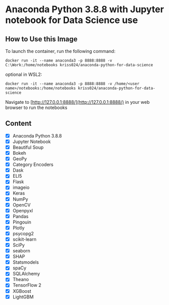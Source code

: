 # Anaconda Python 3.8.8 with Jupyter notebook for Data Science use

## How to Use this Image
To launch the container, run the following command:
```
docker run -it --name anaconda3 -p 8888:8888 -v C:\Work:/home/notebooks kriss024/anaconda-python-for-data-science
```
optional in WSL2:
```
docker run -it --name anaconda3 -p 8888:8888 -v /home/<user name>/notebooks:/home/notebooks kriss024/anaconda-python-for-data-science
```

Navigate to [http://127.0.0.1:8888/](http://127.0.0.1:8888/) in your web browser to run the notebooks

## Content
- [x] Anaconda Python 3.8.8
- [x] Jupyter Notebook
- [x] Beautiful Soup
- [x] Bokeh
- [x] GeoPy
- [x] Category Encoders
- [x] Dask
- [x] ELI5
- [x] Flask
- [x] imageio
- [x] Keras
- [x] NumPy
- [x] OpenCV
- [x] Openpyxl
- [x] Pandas
- [x] Pingouin
- [x] Plotly
- [x] psycopg2
- [x] scikit-learn
- [x] SciPy
- [x] seaborn
- [x] SHAP
- [x] Statsmodels
- [x] spaCy
- [x] SQLAlchemy
- [x] Theano
- [x] TensorFlow 2
- [x] XGBoost
- [x] LightGBM